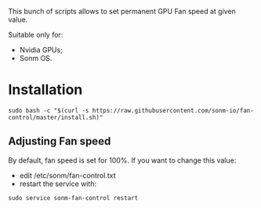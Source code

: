 This bunch of scripts allows to set permanent GPU Fan speed at given value.

Suitable only for:
- Nvidia GPUs;
- Sonm OS.

# Installation

`sudo bash -c "$(curl -s https://raw.githubusercontent.com/sonm-io/fan-control/master/install.sh)"`

## Adjusting Fan speed

By default, fan speed is set for 100%.
If you want to change this value: 
- edit /etc/sonm/fan-control.txt
- restart the service with:

`sudo service sonm-fan-control restart`
